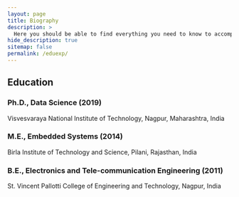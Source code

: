 ```yaml
---
layout: page
title: Biography
description: >
  Here you should be able to find everything you need to know to accomplish the most common tasks when blogging with Hydejack.
hide_description: true
sitemap: false
permalink: /eduexp/
---
```


## Education

### Ph.D., Data Science (2019)
Visvesvaraya National Institute of Technology, Nagpur, Maharashtra, India

### M.E., Embedded Systems (2014)
Birla Institute of Technology and Science, Pilani, Rajasthan, India

### B.E., Electronics and Tele-communication Engineering (2011)
St. Vincent Pallotti College of Engineering and Technology, Nagpur, India



